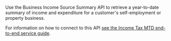 Use the Business Income Source Summary API to retrieve a year-to-date summary of income and expenditure for a 
customer's self-employment or property business.

For information on how to connect to this
API [see the Income Tax MTD end-to-end service guide](https://developer.service.hmrc.gov.uk/guides/income-tax-mtd-end-to-end-service-guide/).
